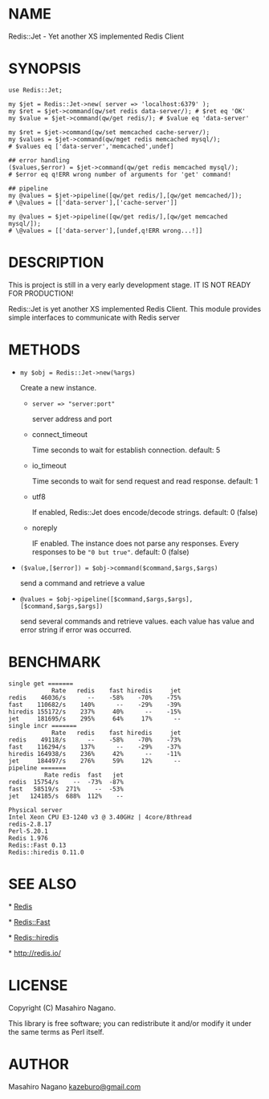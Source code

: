# NAME

Redis::Jet - Yet another XS implemented Redis Client

# SYNOPSIS

    use Redis::Jet;
    
    my $jet = Redis::Jet->new( server => 'localhost:6379' );
    my $ret = $jet->command(qw/set redis data-server/); # $ret eq 'OK'
    my $value = $jet->command(qw/get redis/); # $value eq 'data-server'
    
    my $ret = $jet->command(qw/set memcached cache-server/);
    my $values = $jet->command(qw/mget redis memcached mysql/);
    # $values eq ['data-server','memcached',undef]
    
    ## error handling
    ($values,$error) = $jet->command(qw/get redis memcached mysql/);
    # $error eq q!ERR wrong number of arguments for 'get' command!

    ## pipeline
    my @values = $jet->pipeline([qw/get redis/],[qw/get memcached/]);
    # \@values = [['data-server'],['cache-server']]

    my @values = $jet->pipeline([qw/get redis/],[qw/get memcached mysql/]);
    # \@values = [['data-server'],[undef,q!ERR wrong...!]]

# DESCRIPTION

This is project is still in a very early development stage.
IT IS NOT READY FOR PRODUCTION!

Redis::Jet is yet another XS implemented Redis Client. This module provides
simple interfaces to communicate with Redis server

# METHODS

- `my $obj = Redis::Jet->new(%args)`

    Create a new instance.

    - `server => "server:port"`

        server address and port

    - connect\_timeout

        Time seconds to wait for establish connection. default: 5

    - io\_timeout

        Time seconds to wait for send request and read response. default: 1

    - utf8

        If enabled, Redis::Jet does encode/decode strings. default: 0 (false)

    - noreply

        IF enabled. The instance does not parse any responses. Every responses to be `"0 but true"`. default: 0 (false)

- `($value,[$error]) = $obj->command($command,$args,$args)`

    send a command and retrieve a value

- `@values = $obj->pipeline([$command,$args,$args],[$command,$args,$args])`

    send several commands and retrieve values. each value has value and error string if error was occurred.

# BENCHMARK

    single get =======
                Rate   redis    fast hiredis     jet
    redis    46036/s      --    -58%    -70%    -75%
    fast    110682/s    140%      --    -29%    -39%
    hiredis 155172/s    237%     40%      --    -15%
    jet     181695/s    295%     64%     17%      --
    single incr =======
                Rate   redis    fast hiredis     jet
    redis    49118/s      --    -58%    -70%    -73%
    fast    116294/s    137%      --    -29%    -37%
    hiredis 164938/s    236%     42%      --    -11%
    jet     184497/s    276%     59%     12%      --
    pipeline =======
              Rate redis  fast   jet
    redis  15754/s    --  -73%  -87%
    fast   58519/s  271%    --  -53%
    jet   124185/s  688%  112%    --
    
    Physical server
    Intel Xeon CPU E3-1240 v3 @ 3.40GHz | 4core/8thread    
    redis-2.8.17
    Perl-5.20.1
    Redis 1.976
    Redis::Fast 0.13
    Redis::hiredis 0.11.0

# SEE ALSO

\* [Redis](https://metacpan.org/pod/Redis)

\* [Redis::Fast](https://metacpan.org/pod/Redis::Fast)

\* [Redis::hiredis](https://metacpan.org/pod/Redis::hiredis)

\* http://redis.io/

# LICENSE

Copyright (C) Masahiro Nagano.

This library is free software; you can redistribute it and/or modify
it under the same terms as Perl itself.

# AUTHOR

Masahiro Nagano <kazeburo@gmail.com>
